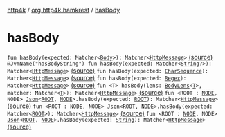[http4k](../index.md) / [org.http4k.hamkrest](index.md) / [hasBody](./has-body.md)

# hasBody

`fun hasBody(expected: Matcher<`[`Body`](../org.http4k.core/-body/index.md)`>): Matcher<`[`HttpMessage`](../org.http4k.core/-http-message/index.md)`>` [(source)](https://github.com/http4k/http4k/blob/master/http4k-testing-hamkrest/src/main/kotlin/org/http4k/hamkrest/httpMessage.kt#L31)
`@JvmName("hasBodyString") fun hasBody(expected: Matcher<`[`String`](https://kotlinlang.org/api/latest/jvm/stdlib/kotlin/-string/index.html)`?>): Matcher<`[`HttpMessage`](../org.http4k.core/-http-message/index.md)`>` [(source)](https://github.com/http4k/http4k/blob/master/http4k-testing-hamkrest/src/main/kotlin/org/http4k/hamkrest/httpMessage.kt#L34)
`fun hasBody(expected: `[`CharSequence`](https://kotlinlang.org/api/latest/jvm/stdlib/kotlin/-char-sequence/index.html)`): Matcher<`[`HttpMessage`](../org.http4k.core/-http-message/index.md)`>` [(source)](https://github.com/http4k/http4k/blob/master/http4k-testing-hamkrest/src/main/kotlin/org/http4k/hamkrest/httpMessage.kt#L36)
`fun hasBody(expected: `[`Regex`](https://kotlinlang.org/api/latest/jvm/stdlib/kotlin.text/-regex/index.html)`): Matcher<`[`HttpMessage`](../org.http4k.core/-http-message/index.md)`>` [(source)](https://github.com/http4k/http4k/blob/master/http4k-testing-hamkrest/src/main/kotlin/org/http4k/hamkrest/httpMessage.kt#L38)
`fun <T> hasBody(lens: `[`BodyLens`](../org.http4k.lens/-body-lens/index.md)`<`[`T`](has-body.md#T)`>, matcher: Matcher<`[`T`](has-body.md#T)`>): Matcher<`[`HttpMessage`](../org.http4k.core/-http-message/index.md)`>` [(source)](https://github.com/http4k/http4k/blob/master/http4k-testing-hamkrest/src/main/kotlin/org/http4k/hamkrest/httpMessage.kt#L40)
`fun <ROOT : `[`NODE`](has-body.md#NODE)`, NODE> `[`Json`](../org.http4k.format/-json/index.md)`<`[`ROOT`](has-body.md#ROOT)`, `[`NODE`](has-body.md#NODE)`>.hasBody(expected: `[`ROOT`](has-body.md#ROOT)`): Matcher<`[`HttpMessage`](../org.http4k.core/-http-message/index.md)`>` [(source)](https://github.com/http4k/http4k/blob/master/http4k-testing-hamkrest/src/main/kotlin/org/http4k/hamkrest/httpMessage.kt#L42)
`fun <ROOT : `[`NODE`](has-body.md#NODE)`, NODE> `[`Json`](../org.http4k.format/-json/index.md)`<`[`ROOT`](has-body.md#ROOT)`, `[`NODE`](has-body.md#NODE)`>.hasBody(expected: Matcher<`[`ROOT`](has-body.md#ROOT)`>): Matcher<`[`HttpMessage`](../org.http4k.core/-http-message/index.md)`>` [(source)](https://github.com/http4k/http4k/blob/master/http4k-testing-hamkrest/src/main/kotlin/org/http4k/hamkrest/httpMessage.kt#L44)
`fun <ROOT : `[`NODE`](has-body.md#NODE)`, NODE> `[`Json`](../org.http4k.format/-json/index.md)`<`[`ROOT`](has-body.md#ROOT)`, `[`NODE`](has-body.md#NODE)`>.hasBody(expected: `[`String`](https://kotlinlang.org/api/latest/jvm/stdlib/kotlin/-string/index.html)`): Matcher<`[`HttpMessage`](../org.http4k.core/-http-message/index.md)`>` [(source)](https://github.com/http4k/http4k/blob/master/http4k-testing-hamkrest/src/main/kotlin/org/http4k/hamkrest/httpMessage.kt#L46)